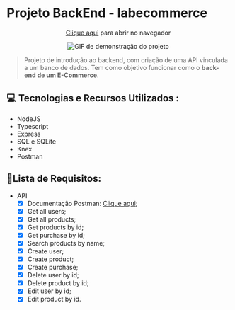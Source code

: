 # Projeto BackEnd - labecommerce

<div align="center">
<p><a href="#">Clique aqui</a> para abrir no navegador<p/>
<img src="#" alt="GIF de demonstração do projeto">
</div>

> Projeto de introdução ao backend, com criação de uma API vinculada a um banco de dados. Tem como objetivo funcionar como o **back-end de um E-Commerce**.

## 💻 Tecnologias e Recursos Utilizados : 
* NodeJS
* Typescript
* Express
* SQL e SQLite
* Knex
* Postman

## 📝Lista de Requisitos:
- API 
    - [x] Documentação Postman: <a href="https://documenter.getpostman.com/view/24823165/2s93RWPrGi#d1aae7f5-7a71-4a4f-baa7-0d2ceb8b8fe5">Clique aqui</a>;
    - [x] Get all users;
    - [x] Get all products;
    - [x] Get products by id;
    - [x] Get purchase by id;
    - [x] Search products by name;
    - [x] Create user;
    - [x] Create product;
    - [x] Create purchase;
    - [x] Delete user by id;
    - [x] Delete product by id;
    - [x] Edit user by id;
    - [x] Edit product by id.
